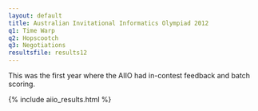 ```yaml
---
layout: default
title: Australian Invitational Informatics Olympiad 2012
q1: Time Warp
q2: Hopscootch
q3: Negotiations
resultsfile: results12
---
```


This was the first year where the AIIO had in-contest feedback and batch scoring.

{% include aiio_results.html %}
